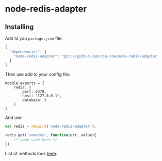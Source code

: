 # node-redis-adapter

## Installing
Add to you `package.json` file:
```javascript
{
  "dependencies": {
    "node-redis-adapter": "git://github.com/ria-com/node-redis-adapter.git",
  }
}
```

Then use add to your config file:
```
module.exports = {
    redis: {
        port: 6379,
        host: '127.0.0.1',
        database: 3
    }
}
```

And use:
```javascript
var redis = require('node-redis-adapter');

redis.get('someKey', function(err, value){
    /* some code here */
})
```

List of methods look [here](https://github.com/mranney/node_redis).